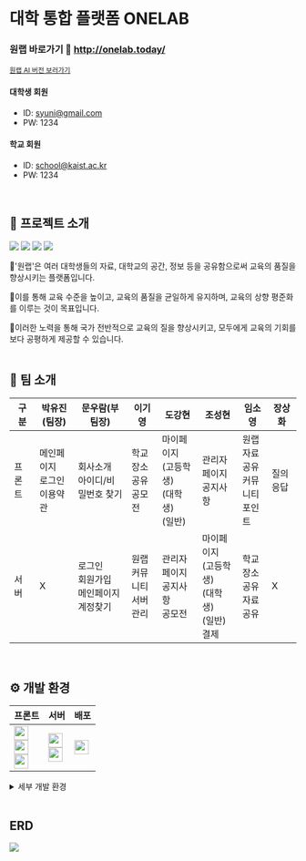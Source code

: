 # 대학 통합 플랫폼 **ONELAB**  
### 원랩 바로가기 🔗 http://onelab.today/
<sub><a href="https://github.com/SOYOUNGdev/project_onelab_AI?tab=readme-ov-file">원랩 AI 버전 보러가기</a></sub>
#### 대학생 회원
- ID: syuni@gmail.com
- PW: 1234
  
#### 학교 회원
- ID: school@kaist.ac.kr
- PW: 1234

<br>

## 📢 프로젝트 소개
<img src="https://github.com/SOYOUNGdev/project-data_analysis/assets/115638411/ee942bde-9209-4d06-bc9d-bde0ac8b275f">
<img src="https://github.com/SOYOUNGdev/project-data_analysis/assets/115638411/397544d5-aa49-4030-8e44-913b16680e53">
<img src="https://github.com/SOYOUNGdev/project-data_analysis/assets/115638411/7b8ae58b-4e1d-47e7-9d9a-a06a21cd8be7">
<img src="https://github.com/SOYOUNGdev/project-data_analysis/assets/115638411/49cc9e8d-ef24-4189-bd65-3949a67ccd62">
  
📍'원랩'은 여러 대학생들의 자료, 대학교의 공간, 정보 등을 공유함으로써 교육의 품질을 향상시키는 플랫폼입니다.  
  
📍이를 통해 교육 수준을 높이고, 교육의 품질을 균일하게 유지하며, 교육의 상향 평준화를 이루는 것이 목표입니다.  
  
📍이러한 노력을 통해 국가 전반적으로 교육의 질을 향상시키고, 모두에게 교육의 기회를 보다 공평하게 제공할 수 있습니다.  
<br>

## 🤝 팀 소개
|구분|박유진(팀장)|문우람(부팀장)|이기영|도강현|조성현|임소영|장상화|
|-------|-------|-------|-------|-------|-------|-------|-------|
|프론트|메인페이지<br>로그인<br>이용약관|회사소개<br>아이디/비밀번호 찾기|학교<br>장소공유<br>공모전|마이페이지<br>(고등학생)<br>(대학생)<br>(일반)|관리자 페이지<br>공지사항|원랩<br>자료공유<br>커뮤니티<br>포인트<br>|질의응답|
|서버|X|로그인<br>회원가입<br>메인페이지<br>계정찾기|원랩<br>커뮤니티<br>서버 관리|관리자 페이지<br>공지사항<br>공모전<br>|마이페이지<br>(고등학생)<br>(대학생)<br>(일반)<br>결제|학교<br>장소공유<br>자료공유<br>|X|
<br>


## ⚙️ 개발 환경
|프론트|서버|배포|
|------|---|---|
|<img src="https://img.shields.io/badge/HTML-E34F26.svg?style=flat&logo=html5&logoColor=white" style="height:25px"> <br> <img src="https://img.shields.io/badge/CSS-1572B6.svg?style=flat&logo=css3&logoColor=white" style="height:25px"> <br> <img src="https://img.shields.io/badge/JavaScript-F7DF1E.svg?style=flat&logo=javascript&logoColor=white" style="height:25px">|<img src="https://img.shields.io/badge/Django-092E20.svg?style=flat&logo=django&logoColor=yellow" style="height:25px"> <br> <img src="https://img.shields.io/badge/Python-3776AB.svg?style=flat&logo=python&logoColor=yellow" style="height:25px"> <br>|<img src="https://img.shields.io/badge/Amazon-232F3E.svg?style=flat&logo=amazonaws&logoColor=orange" style="height:25px"> 

<details>
  <summary>세부 개발 환경</summary>
  - MySQL<br>  
  - PyCharm<br>  
  - GitHub<br>  
  - Slack<br>  
</details>

<br>

## ERD
<img src="https://github.com/SOYOUNGdev/project-data_analysis/assets/115638411/6d08b345-9dc8-42c9-86a2-81887f2214ef">

